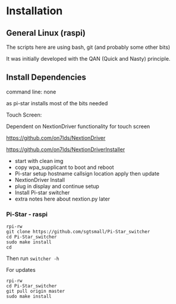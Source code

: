 # Installation

## General Linux (raspi)
 The scripts here are using bash, git (and probably some other bits)

It was initially developed with the QAN (Quick and Nasty) principle.

## Install Dependencies

command line: none

as pi-star installs most of the bits needed

Touch Screen:

Dependent on NextionDriver functionality for touch screen

https://github.com/on7lds/NextionDriver

https://github.com/on7lds/NextionDriverInstaller

* start with clean img
* copy wpa_supplicant to boot and reboot
* Pi-star setup hostname callsign location apply then update
* NextionDriver Install
* plug in display and continue setup
* Install Pi-star switcher
* extra notes here about nextion.py later


### Pi-Star - raspi

```
rpi-rw
git clone https://github.com/sgtsmall/Pi-Star_switcher
cd Pi-Star_switcher
sudo make install
cd

```

Then run
```switcher -h```


For updates

```
rpi-rw
cd Pi-Star_switcher
git pull origin master
sudo make install
```
